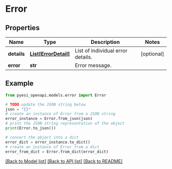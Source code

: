 # Error


## Properties

Name | Type | Description | Notes
------------ | ------------- | ------------- | -------------
**details** | [**List[ErrorDetail]**](ErrorDetail.md) | List of individual error details. | [optional] 
**error** | **str** | Error message. | 

## Example

```python
from pyesi_openapi.models.error import Error

# TODO update the JSON string below
json = "{}"
# create an instance of Error from a JSON string
error_instance = Error.from_json(json)
# print the JSON string representation of the object
print(Error.to_json())

# convert the object into a dict
error_dict = error_instance.to_dict()
# create an instance of Error from a dict
error_from_dict = Error.from_dict(error_dict)
```
[[Back to Model list]](../README.md#documentation-for-models) [[Back to API list]](../README.md#documentation-for-api-endpoints) [[Back to README]](../README.md)


